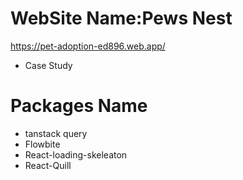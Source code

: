 <!-- # React + Vite

This template provides a minimal setup to get React working in Vite with HMR and some ESLint rules.

Currently, two official plugins are available:

- [@vitejs/plugin-react](https://github.com/vitejs/vite-plugin-react/blob/main/packages/plugin-react/README.md) uses [Babel](https://babeljs.io/) for Fast Refresh
- [@vitejs/plugin-react-swc](https://github.com/vitejs/vite-plugin-react-swc) uses [SWC](https://swc.rs/) for Fast Refresh -->
# WebSite Name:Pews Nest
https://pet-adoption-ed896.web.app/
* Case Study
 # Packages Name
 * tanstack query
 * Flowbite
 * React-loading-skeleaton
 *  React-Quill
